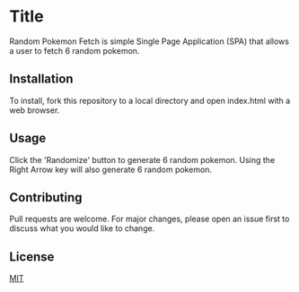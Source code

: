 # Title
Random Pokemon Fetch is simple Single Page Application (SPA) that allows a user to fetch 6 random pokemon.

## Installation
To install, fork this repository to a local directory and open index.html with a web browser.

## Usage
Click the 'Randomize' button to generate 6 random pokemon. Using the Right Arrow key will also generate 6 random pokemon.

## Contributing
Pull requests are welcome. For major changes, please open an issue first to discuss what you would like to change.

## License
[MIT](https://choosealicense.com/licenses/mit/)